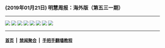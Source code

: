 ### (2019年01月21日) 明慧周报：海外版（第五三一期）

---

<img src="http://qikan.minghui.org/mhqkpage/qikanimage/2019/01/20/mhzb_531_read-online1.png"/> 

<img src="http://qikan.minghui.org/mhqkpage/qikanimage/2019/01/20/mhzb_531_read-online2.png"/> 

<img src="http://qikan.minghui.org/mhqkpage/qikanimage/2019/01/20/mhzb_531_read-online3.png"/> 

<img src="http://qikan.minghui.org/mhqkpage/qikanimage/2019/01/20/mhzb_531_read-online4.png"/> 

<img src="http://qikan.minghui.org/mhqkpage/qikanimage/2019/01/20/mhzb_531_read-online5.png"/> 

<img src="http://qikan.minghui.org/mhqkpage/qikanimage/2019/01/20/mhzb_531_read-online6.png"/> 

<img src="http://qikan.minghui.org/mhqkpage/qikanimage/2019/01/20/mhzb_531_read-online7.png"/> 

<img src="http://qikan.minghui.org/mhqkpage/qikanimage/2019/01/20/mhzb_531_read-online8.png"/> 



---

#### [首页](../../../..) &nbsp;|&nbsp; [禁闻聚合](https://github.com/gfw-breaker/banned-news) &nbsp;|&nbsp; [手把手翻墙教程](https://github.com/gfw-breaker/guides) 